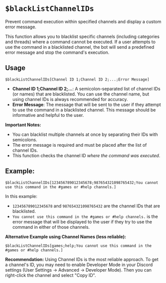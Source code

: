 # `$blackListChannelIDs`

Prevent command execution within specified channels and display a custom error message.

This function allows you to blacklist specific channels (including categories and threads) where a command cannot be executed. If a user attempts to use the command in a blacklisted channel, the bot will send a predefined error message and stop the command's execution.

## Usage

```
$blackListChannelIDs[Channel ID 1;Channel ID 2;...;Error Message]
```

*   **Channel ID 1;Channel ID 2;...**:  A semicolon-separated list of channel IDs (or names) that are blacklisted.  You can use the channel name, but using channel IDs is always recommended for accuracy.
*   **Error Message**: The message that will be sent to the user if they attempt to use the command in a blacklisted channel.  This message should be informative and helpful to the user.

**Important Notes:**

*   You can blacklist multiple channels at once by separating their IDs with semicolons.
*   The error message is required and must be placed after the list of channel IDs.
*   This function checks the channel ID *where the command was executed*.

## Example:

```
$blackListChannelIDs[123456789012345678;987654321098765432;You cannot use this command in the #games or #help channels.]
```

In this example:

*   `123456789012345678` and `987654321098765432` are the channel IDs that are blacklisted.
*   `You cannot use this command in the #games or #help channels.` is the error message that will be displayed to the user if they try to use the command in either of those channels.

**Alternative Example using Channel Names (less reliable):**

```
$blackListChannelIDs[games;help;You cannot use this command in the #games or #help channels.]
```

**Recommendation:**  Using Channel IDs is the most reliable approach. To get a channel's ID, you may need to enable Developer Mode in your Discord settings (User Settings -> Advanced -> Developer Mode).  Then you can right-click the channel and select "Copy ID".